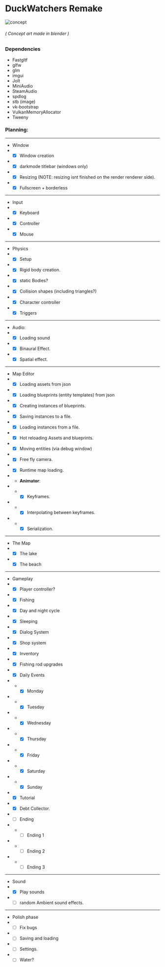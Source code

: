 # DuckWatchers Remake
![concept](https://github.com/user-attachments/assets/1d66660f-a70d-4f0d-8fe7-cf480b367e0e)
###### ( Concept art made in blender )

### Dependencies
- Fastgltf
- glfw
- glm
- imgui
- Jolt
- MiniAudio
- SteamAudio
- spdlog
- stb (image)
- vk-bootstrap
- VulkanMemoryAllocator
- Tweeny


### Planning:

----

- Window
- - [x] Window creation
- - [x] darkmode titlebar (windows only)
- - [x] Resizing (NOTE: resizing isnt finished on the render renderer side).
- - [x] Fullscreen + borderless
----
- Input
- - [x] Keyboard
- - [x] Controller
- - [x] Mouse
----
- Physics
- - [x] Setup
- - [x] Rigid body creation.
- - [x] static Bodies?
- - [x] Collision shapes (including triangles?)
- - [x] Character controller
- - [x] Triggers
----

- Audio:
- - [x] Loading sound
- - [x] Binaural Effect.
- - [x] Spatial effect.

----
- Map Editor
- - [x] Loading assets from json
- - [x] Loading blueprints (entity templates) from json
- - [x] Creating instances of blueprints.
- - [x] Saving instances to a file.
- - [x] Loading instances from a file.
- - [x] Hot reloading Assets and blueprints.
- - [x] Moving entities (via debug window)
- - [x] Free fly camera.
- - [x] Runtime map loading.
- - **Animator**:
- - - [x] Keyframes.
- - - [x] Interpolating between keyframes.
- - - [x] Serialization. 
---
- The Map
- - [x] The lake
- - [x] The beach
---
- Gameplay
- - [x] Player controller?
- - [x] Fishing
- - [x] Day and night cycle
- - [x] Sleeping
- - [x] Dialog System
- - [x] Shop system
- - [x] Inventory
- - [x] Fishing rod upgrades
- - [x] Daily Events
- - - [x] Monday
- - - [x] Tuesday
- - - [x] Wednesday
- - - [x] Thursday
- - - [x] Friday
- - - [x] Saturday
- - - [x] Sunday
- - [x] Tutorial
- - [x] Debt Collector.
- - [ ] Ending
- - - [ ] Ending 1
- - - [ ] Ending 2
- - - [ ] Ending 3
---
- Sound
- - [x] Play sounds
- - [ ] random Ambient sound effects.
---
- Polish phase
- - [ ] Fix bugs
- - [ ] Saving and loading
- - [ ] Settings.
- - [ ] Water?
